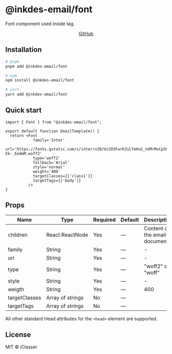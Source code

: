 # @inkdes-email/font

Font component used inside <Head> tag.

<div style='text-align:center'>
  <a href='https://github.com/iClasser/inkdes-email-comps'>GitHub<a>
  </hr>
</div>

## Installation

```bash
# pnpm
pnpm add @inkdes-email/font

# npm
npm install @inkdes-email/font

# yarn
yarn add @inkdes-email/font
```

## Quick start

```tsx
import { Font } from "@inkdes-email/font";

export default function EmailTemplate() {
  return <Font 
            family='Inter'
            url='https://fonts.gstatic.com/s/inter/v20/UcCO3FwrK3iLTeHuS_nVMrMxCp50SjIw2boKoduKmMEVuLyfAZJhiJ-Ek-_EeAmM.woff2'
            type='woff2'
            fallback='Arial'
            style='normal'
            weight='400'
            targetClasses={['class1']}
            targetTags={['body']}
          />
}
```

## Props

| Name     | Type                   | Required | Default | Description                         |
| -------- | ---------------------- | -------- | ------- | ----------------------------------- |
| children | React.ReactNode        | Yes      | —       | Content of the email document       |
| family | String        | Yes      | —       | -       |
| url | String        | Yes      | —       | -       |
| type | String        | Yes      | —       | "woff2" or "woff"       |
| style | String        | Yes      | —       | -       |
| weigth | String        | Yes      | —       | 400       |
| targetClasses | Array of strings        | No      | —       |        |
| targetTags | Array of strings        | No      | —       |        |

All other standard Head attributes for the `<head>` element are supported.

## License

MIT © iClasser
